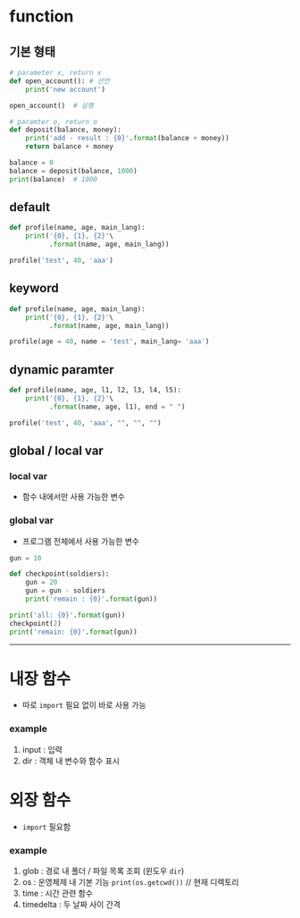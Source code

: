 # function
## 기본 형태
```python
# parameter x, return x
def open_account(): # 선언
    print('new account')

open_account()  # 실행

# paramter o, return o
def deposit(balance, money):
    print('add - result : {0}'.format(balance + money))
    return balance + money

balance = 0
balance = deposit(balance, 1000)
print(balance)  # 1000
```
## default
```python
def profile(name, age, main_lang):
    print('{0}, {1}, {2}'\
          .format(name, age, main_lang))

profile('test', 40, 'aaa')
```

## keyword
```python
def profile(name, age, main_lang):
    print('{0}, {1}, {2}'\
          .format(name, age, main_lang))

profile(age = 40, name = 'test', main_lang= 'aaa')
```

## dynamic paramter
```python
def profile(name, age, l1, l2, l3, l4, l5):
    print('{0}, {1}, {2}'\
          .format(name, age, l1), end = " ")

profile('test', 40, 'aaa', "", "", "")
```

## global / local var
### local var
- 함수 내에서만 사용 가능한 변수

### global var
- 프로그램 전체에서 사용 가능한 변수

```python
gun = 10

def checkpoint(soldiers):
    gun = 20
    gun = gun - soldiers
    print('remain : {0}'.format(gun))

print('all: {0}'.format(gun))
checkpoint(2)
print('remain: {0}'.format(gun))
```

<hr>

# 내장 함수
- 따로 `import` 필요 없이 바로 사용 가능

### example
1. input : 입력
2. dir : 객체 내 변수와 함수 표시

# 외장 함수
- `import` 필요함

### example
1. glob : 경로 내 폴더 / 파일 목록 조회 (윈도우 `dir`)
2. os : 운영체제 내 기본 기능 `print(os.getcwd())` // 현재 디렉토리
3. time : 시간 관련 함수
4. timedelta : 두 날짜 사이 간격